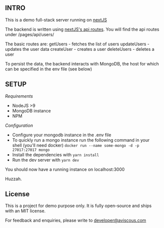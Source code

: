 ## INTRO

This is a demo full-stack server running on [nextJS]("https://nextjs.org")

The backend is written using [nextJS's api routes]("https://nextjs.org/docs#api-routes"). You will find the api routes under /pages/api/users/

The basic routes are:
getUsers - fetches the list of users
updateUsers - updates the user data
createUser - creates a user
deleteUsers - deletes a user

To persist the data, the backend interacts with MongoDB, the host for which can be specified in the env file (see below)


## SETUP

*Requirements*
* NodeJS >9
* MongoDB instance
* NPM
  
*Configuration*
* Configure your mongodb instance in the .env file
* To quickly run a mongo instance run the following command in your shell (you'll need docker)
 `docker run --name some-mongo -d -p 27017:27017 mongo`
* Install the dependencies with `yarn install`
* Run the dev server with `yarn dev`

You should now have a running instance on localhost:3000

Huzzah.


## License
This is a project for demo purpose only. It is fully open-source and ships with an MIT license.

For feedback and enquiries, please write to developer@aviscous.com

